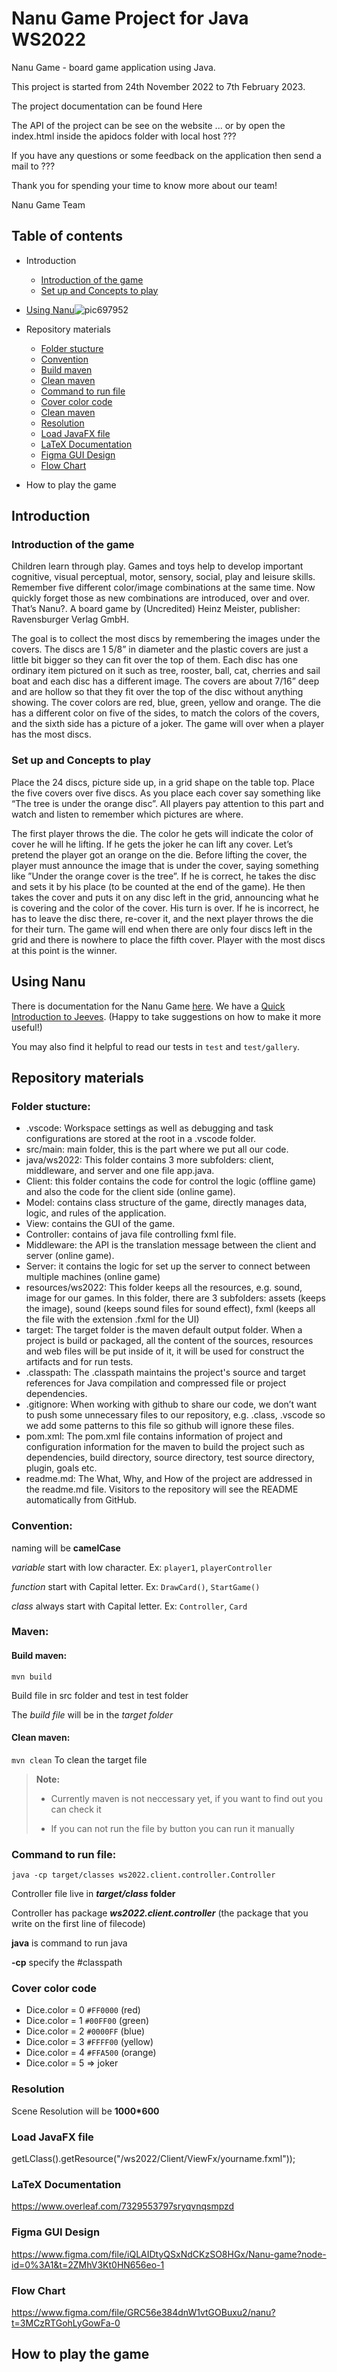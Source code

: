 # Nanu Game Project for Java WS2022

Nanu Game - board game application using Java.

This project is started from 24th November 2022 to 7th February 2023.

The project documentation can be found Here

The API of the project can be see on the website ... or by open the index.html inside the apidocs folder with local host ???

If you have any questions or some feedback on the application then send a mail to ???

Thank you for spending your time to know more about our team!

Nanu Game Team

## Table of contents

* Introduction
  - [Introduction of the game](#Introduction-of-the-game)
  - [Set up and Concepts to play](#Set-up-and-Concepts-to-play)
* [Using Nanu](#Using-Nanu)![pic697952](https://user-images.githubusercontent.com/101057915/215149706-e69b1eae-c2de-4fcc-a657-d843b3739106.jpg)

* Repository materials
  - [Folder stucture](#Folder-stucture)
  - [Convention](#Convention)
  - [Build maven](#Build-maven)
  - [Clean maven](#Clean-maven)
  - [Command to run file](#Command-to-run-file)
  - [Cover color code](#Cover-color-code)
  - [Clean maven](#Clean-maven)
  - [Resolution](#Resolution)
  - [Load JavaFX file](#Load-JavaFX-file)
  - [LaTeX Documentation](#LaTeX-Documentation)
  - [Figma GUI Design](#Figma-GUI-Design)
  - [Flow Chart](#Flow-Chart)
* How to play the game


## Introduction

### Introduction of the game

Children learn through play. Games and toys help to develop important cognitive, visual perceptual, motor, sensory, social, play and leisure skills. Remember five different color/image combinations at the same time. Now quickly forget those as new combinations are introduced, over and over. That’s Nanu?. A board game by (Uncredited) Heinz Meister, publisher: Ravensburger Verlag GmbH.

The goal is to collect the most discs by remembering the images under the covers. The discs are 1 5/8” in diameter and the plastic covers are just a little bit bigger so they can fit over the top of them. Each disc has one ordinary item pictured on it such as tree, rooster, ball, cat, cherries and sail boat and each disc has a different image. The covers are about 7/16” deep and are hollow so that they fit over the top of the disc without anything showing. The cover colors are red, blue, green, yellow and orange. The die has a different color on five of the sides, to match the colors of the covers, and the sixth side has a picture of a joker. The game will over when a player has the most discs.

###  Set up and Concepts to play

Place the 24 discs, picture side up, in a grid shape on the table top. Place the five covers over five discs. As you place each cover say something like “The tree is under the orange disc”. All players pay attention to this part and watch and listen to remember which pictures are
where.

The first player throws the die. The color he gets will indicate the color of cover he will he lifting. If he gets the joker he can lift any cover. Let’s pretend the player got an orange on the die. Before lifting the cover, the player must announce the image that is under the cover, saying something like ”Under the orange cover is the tree”. If he is correct, he takes the disc and sets it by his place (to be counted at the end of the game). He then takes the cover and puts it on any disc left in the grid, announcing what he is covering and the color of the cover. His turn is over. If he is incorrect, he has to leave the disc there, re-cover it, and the next player throws the die for their turn. The game will end when there are only four discs left in the grid and there is nowhere to place the fifth cover. Player with the most discs at this point is the winner.

## Using Nanu

There is documentation for the Nanu Game [here](http://projects.csail.mit.edu/jeeves/doc/jeeveslib.html). We have a [Quick Introduction to Jeeves](https://github.com/jeanqasaur/jeeves/wiki/A-Quick-Introduction-to-Jeeves). (Happy to take suggestions on how to make it more useful!)

You may also find it helpful to read our tests in ```test``` and ```test/gallery```.

## Repository materials

### Folder stucture:

* .vscode: 
Workspace settings as well as debugging and task configurations are stored at the root in a .vscode folder.
* src/main: main folder, this is the part where we put all our code.
* java/ws2022: This folder contains 3 more subfolders: client, middleware, and server and one file app.java.
* Client: this folder contains the code for control the logic (offline game) and also the code for the client side (online game).
* Model: contains class structure of the game, directly manages data, logic, and rules of the application.
* View: contains the GUI of the game.
* Controller: contains of java file controlling fxml file.
* Middleware: the API is the translation message between the client and server (online game).
* Server: it contains the logic for set up the server to connect between multiple machines (online game)
* resources/ws2022: This folder keeps all the resources, e.g. sound, image for our games. In this folder, there are 3 subfolders: assets (keeps the image), sound (keeps sound files for sound effect), fxml (keeps all the file with the extension .fxml for the UI)
* target: The target folder is the maven default output folder. When a project is build or packaged, all the content of the sources, resources and web files will be put inside of it, it will be used for construct the artifacts and for run tests.
* .classpath: The .classpath maintains the project's source and target references for Java compilation and compressed file or project dependencies.
* .gitignore: When working with github to share our code, we don’t want to push some unnecessary files to our repository, e.g. .class, .vscode so we add some patterns to this file so github will ignore these files.
* pom.xml: The pom.xml file contains information of project and configuration information for the maven to build the project such as dependencies, build directory, source directory, test source directory, plugin, goals etc.
* readme.md: The What, Why, and How of the project are addressed in the readme.md file. Visitors to the repository will see the README automatically from GitHub.

### Convention:

naming will be **camelCase**

_variable_ start with low character. Ex: `player1`, `playerController`

_function_ start with Capital letter. Ex: `DrawCard()`, `StartGame()`

_class_ always start with Capital letter. Ex: `Controller`, `Card`

### Maven:

#### Build maven:

`mvn build`

Build file in src folder and test in test folder

The _build file_ will be in the _target folder_

#### Clean maven:

`mvn clean`
To clean the target file

> **Note:**
> * Currently maven is not neccessary yet, if you want to find out you can check it
> 
> * If you can not run the file by button you can run it manually

### Command to run file:

`java -cp target/classes ws2022.client.controller.Controller`

Controller file live in **_target/class_ folder**

Controller has package **_ws2022.client.controller_** (the package that you write on the first line of filecode)

**java** is command to run java

**-cp** specify the #classpath

### Cover color code

- Dice.color = 0 `#FF0000` (red)
- Dice.color = 1 `#00FF00` (green)
- Dice.color = 2 `#0000FF` (blue)
- Dice.color = 3 `#FFFF00` (yellow)
- Dice.color = 4 `#FFA500` (orange)
- Dice.color = 5 => joker

### Resolution

Scene Resolution will be **1000\*600**

### Load JavaFX file

getLClass().getResource("/ws2022/Client/ViewFx/yourname.fxml"));

### LaTeX Documentation

https://www.overleaf.com/7329553797sryqvnqsmpzd

### Figma GUI Design

https://www.figma.com/file/iQLAIDtyQSxNdCKzSO8HGx/Nanu-game?node-id=0%3A1&t=2ZMhV3Kt0HN656eo-1

### Flow Chart

https://www.figma.com/file/GRC56e384dnW1vtGOBuxu2/nanu?t=3MCzRTGohLyGowFa-0

## How to play the game
